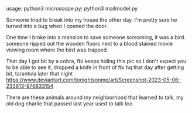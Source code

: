 usage: python3 microscope.py; python3 mailmodel.py

Someone tried to break into my house the other day. I'm pretty sure he turned into a bug when I opened the door.

One time I broke into a mansion to save someone screaming, it was a bird. someone ripped out the wooden floors next to a blood stained  movie viewing room where the bird was trapped.

That day I got bit by a cobra, fbi keeps hiding this pic so I don't expect you to be able to see it, dropped a knife in front of fbi hq that day after getting bit, tarantula later that night https://www.deviantart.com/tonightsonme/art/Screenshot-2023-05-06-233613-976833154

There are these animals around my neighborhood that learned to talk, my old dog charlie that passed last year used to talk too

